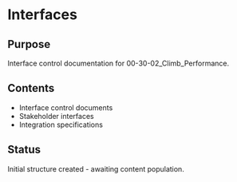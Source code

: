 # Interfaces

## Purpose
Interface control documentation for 00-30-02_Climb_Performance.

## Contents
- Interface control documents
- Stakeholder interfaces
- Integration specifications

## Status
Initial structure created - awaiting content population.
